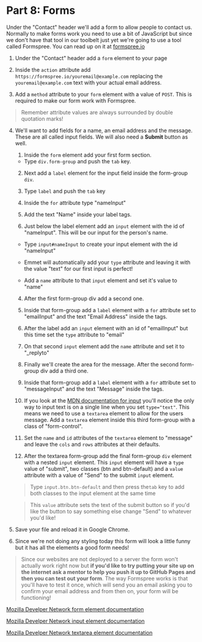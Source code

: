 # Part 8: Forms

Under the "Contact" header we'll add a form to allow people to contact us. Normally to make forms work you need to use a bit of JavaScript but since we don't have that tool in our toolbelt just yet we're going to use a tool called Formspree. You can read up on it at [formspree.io](https://formspree.io/)

1. Under the "Contact" header add a `form` element to your page

2. Inside the `action` attribute add `https://formspree.io/youremail@example.com` replacing the `youremail@example.com` text with your actual email address.

3. Add a `method` attribute to your `form` element with a value of `POST`. This is required to make our form work with Formspree.
>Remember attribute values are always surrounded by double quotation marks!

4. We'll want to add fields for a name, an email address and the message.  These are all called input fields.  We will also need a **Submit** button as well.
    
    1. Inside the `form` element add your first form  section.
     * Type `div.form-group` and push the `tab` key.
     
    2. Next add a `label` element for the input field inside the form-group `div`.
    
     1. Type `label`  and push the `tab` key
    
     2. Inside the `for` attribute type "nameInput"
     
     3. Add the text "Name" inside your label tags.
    
    3. Just below the label element add an `input` element with the id of "nameInput".  This will be our input for the person's name.   
     * Type `input#nameInput` to create your input element with the id "nameInput"  
     
     * Emmet will automatically add your `type` attribute and leaving it with the value "text" for our first input is perfect!
    
     * Add a `name` attribute to that `input` element and set it's value to "name"
    4. After the first form-group div add a second one.
    
    5. Inside that form-group add a `label` element with a `for` attribute set to "emailInput" and the text "Email Address" inside the tags.
    
    6. After the label add an `input` element with an id of "emailInput" but this time set the `type` attribute to "email"
    
    7. On that second `input` element add the `name` attribute and set it to "_replyto"
    
    8. Finally we'll create the area for the message. After the second form-group div add a third one.
    
    9. Inside that form-group add a `label` element with a `for` attribute set to "messageInput" and the text "Message" inside the tags.
    
    10. If you look at the [MDN documentation for input](https://developer.mozilla.org/en-US/docs/Web/HTML/Element/input) you'll notice the only way to input text is on a single line when you set `type="text"`.  This means we need to use a `textarea` element to allow for the users message.  Add a `textarea` element inside this third form-group with a class of "form-control".
    
    6. Set the `name` and `id` attributes of the `textarea` element to "message" and leave the `cols` and `rows` attributes at their defaults.
    
    7. After the textarea form-group add the final form-group `div` element with a nested `input` element.  This `input` element will have a `type` value of "submit", two classes (btn and btn-default) and a `value` attribute with a value of "Send" to the submit `input` element. 
    > Type `input.btn.btn-default` and then press the`tab` key to add both classes to the input element at the same time
    
    > This `value` attribute sets the text of the submit button so if you'd like the button to say something else change "Send" to whatever you'd like!

2. Save your file and reload it in Google Chrome.

3. Since we're not doing any styling today this form will look a little funny but it has all the elements a good form needs!  
>Since our websites are not deployed to a server the form won't actually work right now but **if you'd like to try putting your site up on the internet ask a mentor to help you push it up to GitHub Pages and then you can test out your form**.  The way Formspree works is that you'll have to test it once, which will send you an email asking you to confirm your email address and from then on, your form will be functioning!

[Mozilla Develper Network form element documentation](https://developer.mozilla.org/en-US/docs/Web/HTML/Element/form)

[Mozilla Develper Network input element documentation](https://developer.mozilla.org/en-US/docs/Web/HTML/Element/input)

[Mozilla Develper Network textarea element documentation](https://developer.mozilla.org/en-US/docs/Web/HTML/Element/textarea)